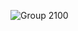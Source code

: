 ![Group 2100](https://user-images.githubusercontent.com/100025580/231394586-be58feec-8039-4df8-88f4-9027dcd931ca.png)
